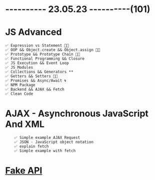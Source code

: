 # ---------- 23.05.23 ----------(101)

# JS Advanced

    ✅ Expression vs Statement 👍🏻
    ✅ OOP && Object.create && Object.assign 👍🏻
    ✅ Prototype && Prototype Chain 👍🏻
    ✅ Functional Programming && Closure
    ✅ JS Execution && Event Loop
    ✅ JS Modules
    ✅ Collections && Generators **
    ✅ Getters && Setters 👍🏻
    ✅ Promises && Async/Await 🌀
    ✅ NPM Package
    ✅ Backend && AJAX && Fetch
    ✅ Clean Code

# AJAX - Asynchronous JavaScript And XML

        ✅ Simple example AJAX Request
        ✅ JSON - JavaScript object notation
        ✅ explain fetch
        ✅ Simple example with fetch

# [Fake API](https://jsonplaceholder.typicode.com/users)
